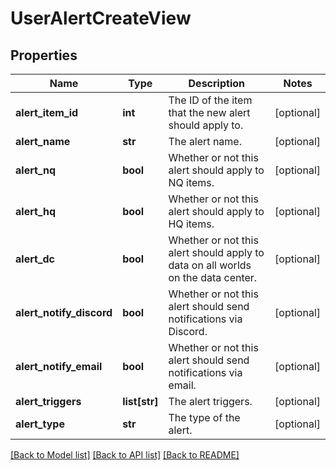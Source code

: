 # UserAlertCreateView

## Properties
Name | Type | Description | Notes
------------ | ------------- | ------------- | -------------
**alert_item_id** | **int** | The ID of the item that the new alert should apply to. | [optional] 
**alert_name** | **str** | The alert name. | [optional] 
**alert_nq** | **bool** | Whether or not this alert should apply to NQ items. | [optional] 
**alert_hq** | **bool** | Whether or not this alert should apply to HQ items. | [optional] 
**alert_dc** | **bool** | Whether or not this alert should apply to data on all worlds on the data center. | [optional] 
**alert_notify_discord** | **bool** | Whether or not this alert should send notifications via Discord. | [optional] 
**alert_notify_email** | **bool** | Whether or not this alert should send notifications via email. | [optional] 
**alert_triggers** | **list[str]** | The alert triggers. | [optional] 
**alert_type** | **str** | The type of the alert. | [optional] 

[[Back to Model list]](../README.md#documentation-for-models) [[Back to API list]](../README.md#documentation-for-api-endpoints) [[Back to README]](../README.md)


